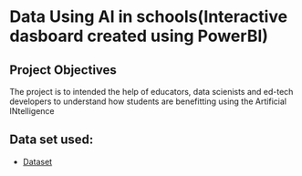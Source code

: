 # Data Using AI in schools(Interactive dasboard created using PowerBI)
## Project Objectives
The project is to intended the help of educators, data scienists and ed-tech developers to understand how students are benefitting using the Artificial INtelligence
## Data set used:
- <a href="https://1drv.ms/x/c/979FBBBE443839AA/ERTXJhJj1vlFpz61EZFcdJYBOwz3bCyJAJGmCfgqvBaGmg?e=qoBafW">Dataset</a>
